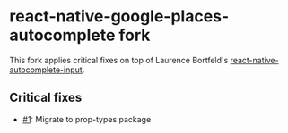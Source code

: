 # react-native-google-places-autocomplete fork

This fork applies critical fixes on top of Laurence Bortfeld's [react-native-autocomplete-input](https://github.com/l-urence/react-native-autocomplete-input).

## Critical fixes

- [#1](https://github.com/Instawork/react-native-autocomplete-input/pull/1): Migrate to prop-types package
